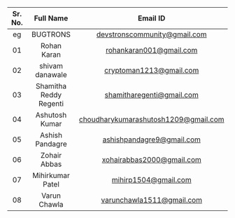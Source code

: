 | Sr. No. | Full Name | Email ID |
| :--: | :--: | :--: |
| eg | BUGTRONS | devstronscommunity@gmail.com |
| 01 | Rohan Karan | rohankaran001@gmail.com |
| 02 | shivam danawale | cryptoman1213@gmail.com |
| 03 | Shamitha Reddy Regenti | shamitharegenti@gmail.com |
| 04 | Ashutosh Kumar | choudharykumarashutosh1209@gmail.com |
| 05 | Ashish Pandagre | ashishpandagre9@gmail.com |
| 06 | Zohair Abbas | xohairabbas2000@gmail.com |
| 07 | Mihirkumar Patel | mihirp1504@gmail.com |
| 08 | Varun Chawla | varunchawla1511@gmail.com |
